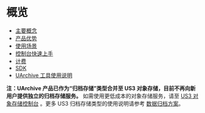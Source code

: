 
# 概览

* [主要概念](/uarchive/concepts)
* [产品优势](/uarchive/advantage)
* [使用场景](/uarchive/situation)
* [控制台快速上手](/uarchive/guide)
* [计费](/uarchive/price)
* [SDK](/uarchive/sdk)
* [UArchive 工具使用说明](/uarchive/quick)  

**注：UArchive 产品已作为“归档存储”类型合并至 US3 对象存储，目前不再向新用户提供独立的归档存储服务。**
如需使用更低成本的对象存储服务，请至 [US3 对象存储控制台](https://console.ucloud.cn/ufile/ufile) 。更多 US3 归档存储类型的使用说明请参考 [数据归档方案](https://docs.ucloud.cn/ufile/solutions/archive)。
